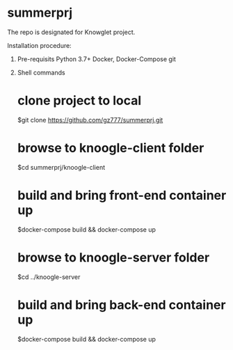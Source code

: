 # summerprj
The repo is designated for Knowglet project.

Installation procedure:
1. Pre-requisits
   Python 3.7+
   Docker, Docker-Compose
   git

2. Shell commands
   # clone project to local
   $git clone https://github.com/gz777/summerprj.git
   # browse to knoogle-client folder
   $cd summerprj/knoogle-client
   # build and bring front-end container up
   $docker-compose build && docker-compose up
   # browse to knoogle-server folder
   $cd ../knoogle-server
   # build and bring back-end container up
   $docker-compose build && docker-compose up
      
